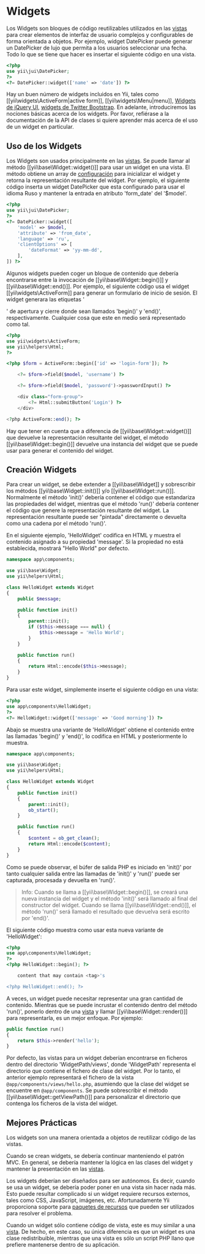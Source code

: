 ﻿Widgets
=======

Los Widgets son bloques de código reutilizables utilizados en las [vistas](structure-views.md) para crear elementos de interfaz de usuario complejos y configurables de forma orientada a objetos. Por ejemplo, widget DatePicker puede generar un DatePicker de lujo que permita a los usuarios seleccionar una fecha. Todo lo que se tiene que hacer es insertar el siguiente código en una vista.

```php
<?php
use yii\jui\DatePicker;
?>
<?= DatePicker::widget(['name' => 'date']) ?>
```

Hay un buen número de widgets incluidos en Yii, tales como [[yii\widgets\ActiveForm|active form]], [[yii\widgets\Menu|menu]], [Widgets de jQuery UI](widget-jui.md), [widgets de Twitter Bootstrap](widget-bootstrap.md). En adelante, introduciremos las nociones básicas acerca de los widgets. Por favor, refiérase a la documentación de la API de clases si quiere aprender más acerca de el uso de un widget en particular.

## Uso de los Widgets <a name="using-widgets"></a>

Los Widgets son usados principalmente en las [vistas](structure-views.md). Se puede llamar al método [[yii\base\Widget::widget()]] para usar un widget en una vista. El método obtiene un array de [configuración](concept-configurations.md) para inicializar el widget y retorna la representación resultante del widget. Por ejemplo, el siguiente código inserta un widget DatePicker que esta configurado para usar el idioma Ruso y mantener la entrada en atributo 'form_date' del '$model'.

```php
<?php
use yii\jui\DatePicker;
?>
<?= DatePicker::widget([
    'model' => $model,
    'attribute' => 'from_date',
    'language' => 'ru',
    'clientOptions' => [
        'dateFormat' => 'yy-mm-dd',
    ],
]) ?>
```

Algunos widgets pueden coger un bloque de contenido que debería encontrarse entre la invocación de [[yii\base\Widget::begin()]] y [[yii\base\Widget::end()]]. Por ejemplo, el siguiente código usa el widget [[yii\widgets\ActiveForm]] para generar un formulario de inicio de sesión. El widget generara las etiquetas '<form>' de apertura y cierre donde sean llamados 'begin()' y 'end()', respectivamente. Cualquier cosa que este en medio será representado como tal.

```php
<?php
use yii\widgets\ActiveForm;
use yii\helpers\Html;
?>

<?php $form = ActiveForm::begin(['id' => 'login-form']); ?>

    <?= $form->field($model, 'username') ?>

    <?= $form->field($model, 'password')->passwordInput() ?>

    <div class="form-group">
        <?= Html::submitButton('Login') ?>
    </div>

<?php ActiveForm::end(); ?>
```

Hay que tener en cuenta que a diferencia de [[yii\base\Widget::widget()]] que devuelve la representación resultante del widget, el método [[yii\base\Widget::begin()]] devuelve una instancia del widget que se puede usar para generar el contenido del widget.

## Creación Widgets <a name="creating-widgets"></a>

Para crear un widget, se debe extender a [[yii\base\Widget]] y sobrescribir los métodos [[yii\base\Widget::init()]] y/o [[yii\base\Widget::run()]]. Normalmente el método 'init()' debería contener el código que estandariza las propiedades del widget, mientras que el método 'run()' debería contener el código que genere la representación resultante del widget. La representación resultante puede ser "pintada" directamente o devuelta como una cadena por el método 'run()'.

En el siguiente ejemplo, 'HelloWidget' codifica en HTML y muestra el contenido asignado a su propiedad 'message'. Si la propiedad no está establecida, mostrará "Hello World" por defecto.

```php
namespace app\components;

use yii\base\Widget;
use yii\helpers\Html;

class HelloWidget extends Widget
{
    public $message;

    public function init()
    {
        parent::init();
        if ($this->message === null) {
            $this->message = 'Hello World';
        }
    }

    public function run()
    {
        return Html::encode($this->message);
    }
}
```

Para usar este widget, simplemente inserte el siguiente código en una vista:

```php
<?php
use app\components\HelloWidget;
?>
<?= HelloWidget::widget(['message' => 'Good morning']) ?>
```

Abajo se muestra una variante de 'HelloWidget' obtiene el contenido entre las llamadas 'begin()' y 'end()', lo codifica en HTML y posteriormente lo muestra.

```php
namespace app\components;

use yii\base\Widget;
use yii\helpers\Html;

class HelloWidget extends Widget
{
    public function init()
    {
        parent::init();
        ob_start();
    }

    public function run()
    {
        $content = ob_get_clean();
        return Html::encode($content);
    }
}
```

Como se puede observar, el búfer de salida PHP es iniciado en 'init()' por tanto cualquier salida entre las llamadas de 'init()' y 'run()' puede ser capturada, procesada y devuelta en 'run()'.

>Info: Cuando se llama a [[yii\base\Widget::begin()]], se creará una nueva instancia del widget y el método 'init()' será llamado al final del constructor del widget. Cuando se llama [[yii\base\Widget::end()]], el método 'run()' será llamado el resultado que devuelva será escrito por 'end()'.

El siguiente código muestra como usar esta nueva variante de 'HelloWidget':

```php
<?php
use app\components\HelloWidget;
?>
<?php HelloWidget::begin(); ?>

    content that may contain <tag>'s

<?php HelloWidget::end(); ?>
```

A veces, un widget puede necesitar representar una gran cantidad de contenido. Mientras que se puede incrustar el contenido dentro del método 'run()', ponerlo dentro de una [vista](structure-views.md) y llamar [[yii\base\Widget::render()]] para representarla, es un mejor enfoque. Por ejemplo:

```php
public function run()
{
    return $this->render('hello');
}
```

Por defecto, las vistas para un widget deberían encontrarse en ficheros dentro del directorio 'WidgetPath/views', donde 'WidgetPath' representa el directorio que contiene el fichero de clase del widget. Por lo tanto, el anterior ejemplo representará el fichero de la vista `@app/components/views/hello.php`, asumiendo que la clase del widget se encuentre en `@app/components`. Se puede sobrescribir el método [[yii\base\Widget::getViewPath()]] para personalizar el directorio que contenga los ficheros de la vista del widget.

## Mejores Prácticas <a name="best-practices"></a>

Los widgets son una manera orientada a objetos de reutilizar código de las vistas.

Cuando se crean widgets, se debería continuar manteniendo el patrón MVC. En general, se debería mantener la lógica en las clases del widget y mantener la presentación en las [vistas](structure-views.md).

Los widgets deberían ser diseñados para ser autónomos. Es decir, cuando se usa un widget, se debería poder poner en una vista sin hacer nada más. Esto puede resultar complicado si un widget requiere recursos externos, tales como CSS, JavaScript, imágenes, etc. Afortunadamente Yii proporciona soporte para [paquetes de recursos](structure-asset-bundles.md) que pueden ser utilizados para resolver el problema.

Cuando un widget sólo contiene código de vista, este es muy similar a una [vista](structure-views.md). De hecho, en este caso, su única diferencia es que un widget es una clase redistribuible, mientras que una vista es sólo un script PHP llano que prefiere mantenerse dentro de su aplicación.
